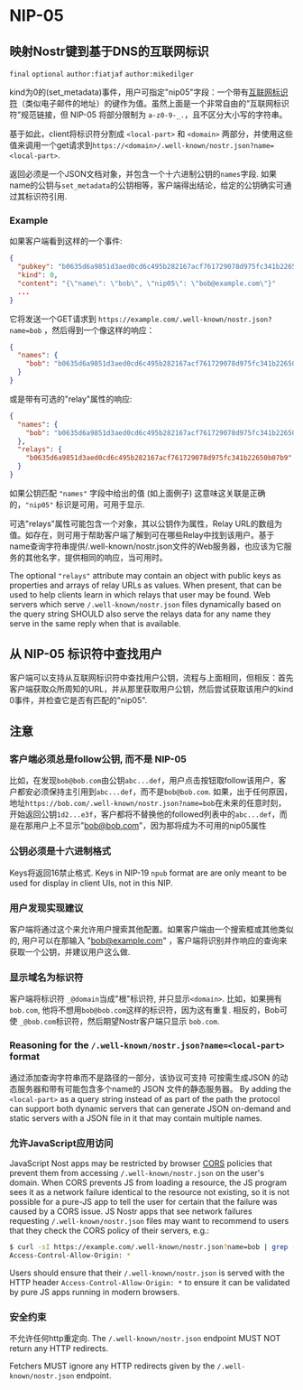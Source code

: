 NIP-05
======

映射Nostr键到基于DNS的互联网标识
----------------------------------------------------

`final` `optional` `author:fiatjaf` `author:mikedilger`

kind为0的(set_metadata)事件，用户可指定"nip05"字段：一个带有[互联网标识符](https://datatracker.ietf.org/doc/html/rfc5322#section-3.4.1)（类似电子邮件的地址）的键作为值。虽然上面是一个非常自由的“互联网标识符”规范链接，但 NIP-05 将<local-part>部分限制为 `a-z0-9-_.`，且不区分大小写的字符串。

基于如此，client将标识符分割成 `<local-part>` 和 `<domain>` 两部分，并使用这些值来调用一个get请求到`https://<domain>/.well-known/nostr.json?name=<local-part>`.

返回必须是一个JSON文档对象，并包含一个十六进制公钥的`names`字段. 如果name的公钥与`set_metadata`的公钥相等，客户端得出结论，给定的公钥确实可通过其标识符引用.

### Example

如果客户端看到这样的一个事件:

```json
{
  "pubkey": "b0635d6a9851d3aed0cd6c495b282167acf761729078d975fc341b22650b07b9",
  "kind": 0,
  "content": "{\"name\": \"bob\", \"nip05\": \"bob@example.com\"}"
  ...
}
```

它将发送一个GET请求到 `https://example.com/.well-known/nostr.json?name=bob` ，然后得到一个像这样的响应：

```json
{
  "names": {
    "bob": "b0635d6a9851d3aed0cd6c495b282167acf761729078d975fc341b22650b07b9"
  }
}
````

或是带有可选的"relay"属性的响应:

```json
{
  "names": {
    "bob": "b0635d6a9851d3aed0cd6c495b282167acf761729078d975fc341b22650b07b9"
  },
  "relays": {
    "b0635d6a9851d3aed0cd6c495b282167acf761729078d975fc341b22650b07b9": [ "wss://relay.example.com", "wss://relay2.example.com" ]
  }
}
````

如果公钥匹配 `"names"` 字段中给出的值 (如上面例子) 这意味这关联是正确的，`"nip05"` 标识是可用，可用于显示.

可选"relays"属性可能包含一个对象，其以公钥作为属性，Relay URL的数组为值。如存在，则可用于帮助客户端了解到可在哪些Relay中找到该用户。基于name查询字符串提供/.well-known/nostr.json文件的Web服务器，也应该为它服务的其他名字，提供相同的响应，当可用时。

The optional `"relays"` attribute may contain an object with public keys as properties and arrays of relay URLs as values. When present, that can be used to help clients learn in which relays that user may be found. Web servers which serve `/.well-known/nostr.json` files dynamically based on the query string SHOULD also serve the relays data for any name they serve in the same reply when that is available.

## 从 NIP-05 标识符中查找用户

客户端可以支持从互联网标识符中查找用户公钥，流程与上面相同，但相反：首先客户端获取众所周知的URL，并从那里获取用户公钥，然后尝试获取该用户的kind 0事件，并检查它是否有匹配的"nip05".

## 注意

### 客户端必须总是follow公钥, 而不是 NIP-05

比如，在发现`bob@bob.com`由公钥`abc...def`，用户点击按钮取follow该用户，客户都安必须保持主引用到`abc...def`，而不是`bob@bob.com`. 如果，出于任何原因，地址`https://bob.com/.well-known/nostr.json?name=bob`在未来的任意时刻，开始返回公钥`1d2...e3f`，客户都将不替换他的followed列表中的`abc...def`，而是在那用户上不显示"bob@bob.com"，因为那将成为不可用的nip05属性

### 公钥必须是十六进制格式

Keys将返回16禁止格式. Keys in NIP-19 `npub` format are are only meant to be used for display in client UIs, not in this NIP.

### 用户发现实现建议

客户端将通过这个来允许用户搜索其他配置。如果客户端由一个搜索框或其他类似的, 用户可以在那输入 "bob@example.com" ，客户端将识别并作响应的查询来获取一个公钥，并建议用户这么做.

### 显示域名为标识符

客户端将标识符 `_@domain`当成"根"标识符, 并只显示`<domain>`. 比如，如果拥有 `bob.com`, 他将不想用`bob@bob.com`这样的标识符，因为这有重复. 相反的，Bob可使 `_@bob.com`标识符，然后期望Nostr客户端只显示 `bob.com`.

### Reasoning for the `/.well-known/nostr.json?name=<local-part>` format

通过添加<local-part>查询字符串而不是路径的一部分，该协议可支持 可按需生成JSON 的动态服务器和带有可能包含多个name的 JSON 文件的静态服务器。
By adding the `<local-part>` as a query string instead of as part of the path the protocol can support both dynamic servers that can generate JSON on-demand and static servers with a JSON file in it that may contain multiple names.

### 允许JavaScript应用访问

JavaScript Nost apps may be restricted by browser [CORS][] policies that prevent them from accessing `/.well-known/nostr.json` on the user's domain. When CORS prevents JS from loading a resource, the JS program sees it as a network failure identical to the resource not existing, so it is not possible for a pure-JS app to tell the user for certain that the failure was caused by a CORS issue. JS Nostr apps that see network failures requesting `/.well-known/nostr.json` files may want to recommend to users that they check the CORS policy of their servers, e.g.:

```bash
$ curl -sI https://example.com/.well-known/nostr.json?name=bob | grep -i ^Access-Control
Access-Control-Allow-Origin: *
```

Users should ensure that their `/.well-known/nostr.json` is served with the HTTP header `Access-Control-Allow-Origin: *` to ensure it can be validated by pure JS apps running in modern browsers.

[CORS]: https://developer.mozilla.org/en-US/docs/Web/HTTP/CORS

### 安全约束

不允许任何http重定向.
The `/.well-known/nostr.json` endpoint MUST NOT return any HTTP redirects.

Fetchers MUST ignore any HTTP redirects given by the `/.well-known/nostr.json` endpoint.
